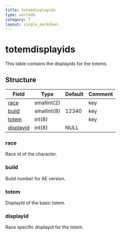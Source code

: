 ```yaml
---
title: totemdisplayids
type: worlddb
category: T
layout: single_markdown
---
```


# totemdisplayids
This table contains the displayids for the totems. 

## Structure

Field                                 | Type         | Default | Comment
------------------------------------- | ------------ | ------- | -------
[race](#race)                         | smallint(2)  |         | key
[build](#build)                       | smallint(8)  | 12340   | key
[totem](#totem)                       | int(8)       |         | key
[displayid](#displayid)               | int(8)       | NULL    |  

### race

Race id of the character.

### build

Build number for AE version.

### totem

DisplayId of the basic totem.

### displayid

Race specific displayid for the totem.
